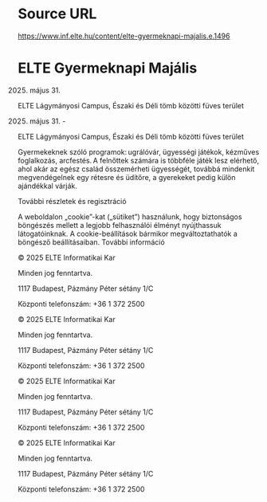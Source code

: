 # Source URL
https://www.inf.elte.hu/content/elte-gyermeknapi-majalis.e.1496

# ELTE Gyermeknapi Majális
2025. május 31.

ELTE Lágymányosi Campus, Északi és Déli tömb közötti füves terület

2025. május 31.  -

ELTE Lágymányosi Campus, Északi és Déli tömb közötti füves terület

Gyermekeknek szóló programok: ugrálóvár, ügyességi játékok, kézműves foglalkozás, arcfestés. A felnőttek számára is többféle játék lesz elérhető, ahol akár az egész család összemérheti ügyességét, továbbá mindenkit megvendégelnek egy rétesre és üdítőre, a gyerekeket pedig külön ajándékkal várják.

További részletek és regisztráció

A weboldalon „cookie”-kat („sütiket”) használunk, hogy biztonságos böngészés mellett a legjobb felhasználói élményt nyújthassuk látogatóinknak. A cookie-beállítások bármikor megváltoztathatók a böngésző beállításaiban. További információ

© 2025 ELTE Informatikai Kar

Minden jog fenntartva.

1117 Budapest, Pázmány Péter sétány 1/C

Központi telefonszám: +36 1 372 2500

© 2025 ELTE Informatikai Kar

Minden jog fenntartva.

1117 Budapest, Pázmány Péter sétány 1/C

Központi telefonszám: +36 1 372 2500

© 2025 ELTE Informatikai Kar

Minden jog fenntartva.

1117 Budapest, Pázmány Péter sétány 1/C

Központi telefonszám: +36 1 372 2500

© 2025 ELTE Informatikai Kar

Minden jog fenntartva.

1117 Budapest, Pázmány Péter sétány 1/C

Központi telefonszám: +36 1 372 2500